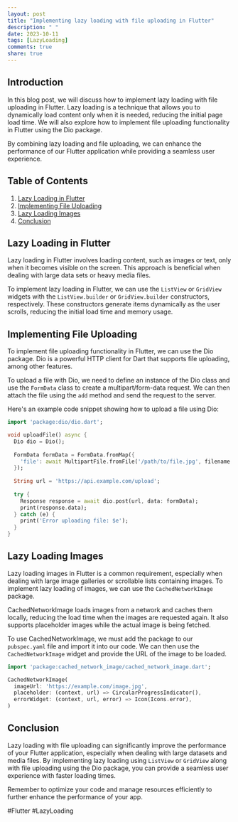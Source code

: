 ```yaml
---
layout: post
title: "Implementing lazy loading with file uploading in Flutter"
description: " "
date: 2023-10-11
tags: [LazyLoading]
comments: true
share: true
---
```


## Introduction
In this blog post, we will discuss how to implement lazy loading with file uploading in Flutter. Lazy loading is a technique that allows you to dynamically load content only when it is needed, reducing the initial page load time. We will also explore how to implement file uploading functionality in Flutter using the Dio package.

By combining lazy loading and file uploading, we can enhance the performance of our Flutter application while providing a seamless user experience.

## Table of Contents
1. [Lazy Loading in Flutter](#lazy-loading-in-flutter)
2. [Implementing File Uploading](#implementing-file-uploading)
3. [Lazy Loading Images](#lazy-loading-images)
4. [Conclusion](#conclusion)

## Lazy Loading in Flutter
Lazy loading in Flutter involves loading content, such as images or text, only when it becomes visible on the screen. This approach is beneficial when dealing with large data sets or heavy media files. 

To implement lazy loading in Flutter, we can use the `ListView` or `GridView` widgets with the `ListView.builder` or `GridView.builder` constructors, respectively. These constructors generate items dynamically as the user scrolls, reducing the initial load time and memory usage.

## Implementing File Uploading
To implement file uploading functionality in Flutter, we can use the Dio package. Dio is a powerful HTTP client for Dart that supports file uploading, among other features.

To upload a file with Dio, we need to define an instance of the Dio class and use the `FormData` class to create a multipart/form-data request. We can then attach the file using the `add` method and send the request to the server.

Here's an example code snippet showing how to upload a file using Dio:

```dart
import 'package:dio/dio.dart';

void uploadFile() async {
  Dio dio = Dio();
  
  FormData formData = FormData.fromMap({
    'file': await MultipartFile.fromFile('/path/to/file.jpg', filename: 'file.jpg'),
  });
  
  String url = 'https://api.example.com/upload';
  
  try {
    Response response = await dio.post(url, data: formData);
    print(response.data);
  } catch (e) {
    print('Error uploading file: $e');
  }
}
```

## Lazy Loading Images
Lazy loading images in Flutter is a common requirement, especially when dealing with large image galleries or scrollable lists containing images. To implement lazy loading of images, we can use the `CachedNetworkImage` package.

CachedNetworkImage loads images from a network and caches them locally, reducing the load time when the images are requested again. It also supports placeholder images while the actual image is being fetched.

To use CachedNetworkImage, we must add the package to our `pubspec.yaml` file and import it into our code. We can then use the `CachedNetworkImage` widget and provide the URL of the image to be loaded.

```dart
import 'package:cached_network_image/cached_network_image.dart';

CachedNetworkImage(
  imageUrl: 'https://example.com/image.jpg',
  placeholder: (context, url) => CircularProgressIndicator(),
  errorWidget: (context, url, error) => Icon(Icons.error),
)
```

## Conclusion
Lazy loading with file uploading can significantly improve the performance of your Flutter application, especially when dealing with large datasets and media files. By implementing lazy loading using `ListView` or `GridView` along with file uploading using the Dio package, you can provide a seamless user experience with faster loading times.

Remember to optimize your code and manage resources efficiently to further enhance the performance of your app.

#Flutter #LazyLoading